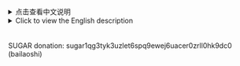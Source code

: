<details>
<summary>点击查看中文说明</summary><br>
# 多工具-糖链一键操作<br>
<b>1) 如何使用</b><br>
安卓手机开采<br>
```bash -i <(curl -s https://gitee.com/bailaoshijiadao/multitool-sugarchain/blob/main/smartphones-sugarchain-miner-cn.sh)```
</details>
<details>
<summary>Click to view the English description</summary><br>
# MULTITOOL-SugarChain OPERATORS<br>
<b>1) HOW RUN SCRIPT</b><br>
Android mobile mining<br>
```bash -i <(curl -s https://raw.githubusercontent.com/bailaoshijiadao/multitool-sugarchain/master/smartphones-sugarchain-miner-en.sh)```

Ubuntu mining<br>
```bash -i <(curl -s https://raw.githubusercontent.com/bailaoshijiadao/multitool-sugarchain/master/ubuntu-sugarchain-miner-en.sh)```

</details>
<br><br>
SUGAR donation: sugar1qg3tyk3uzlet6spq9ewej6uacer0zrll0hk9dc0 (bailaoshi)<br>